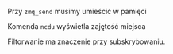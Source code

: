 
Przy `zmq_send` musimy umieścić w pamięci 

Komenda `ncdu` wyświetla zajętość miejsca

Filtorwanie ma znaczenie przy subskrybowaniu.